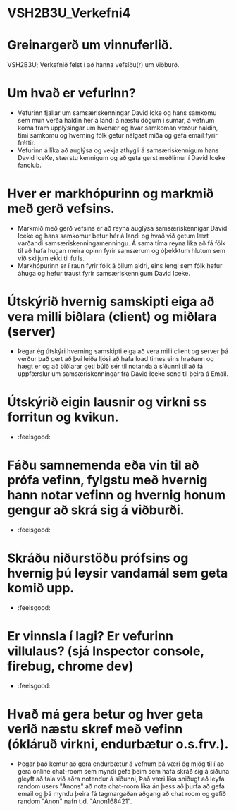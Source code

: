 # VSH2B3U_Verkefni4
# Greinargerð um vinnuferlið.
VSH2B3U; Verkefnið felst í að hanna vefsíðu(r) um viðburð.

# Um hvað er vefurinn?
* Vefurinn fjallar um samsæriskenningar David Icke og hans samkomu sem mun verða haldin hér á landi á næstu dögum í sumar, á vefnum koma fram upplýsingar um hvenær og hvar samkoman verður haldin, tími samkomu og hverning fólk getur nálgast miða og gefa email fyrir fréttir.
* Vefurinn á líka að auglýsa og vekja athygli á samsæriskennigum hans David IceKe, stærstu kennigum og að geta gerst meðlimur í David Iceke fanclub.

# Hver er markhópurinn og markmið með gerð vefsins.
* Markmið með gerð vefsins er að reyna auglýsa samsæriskennigar David Iceke og hans samkomur betur hér á landi og hvað við getum lært   varðandi samsæriskenningamenningu. Á sama tíma reyna líka að fá fólk til að hafa hugan meira opinn fyrir samsærum og óþekktum hlutum sem við skiljum ekki til fulls.
* Markhópurinn er í raun fyrir fólk á öllum aldri, eins lengi sem fólk hefur áhuga og hefur traust fyrir samsæriskennigum David Iceke.

# Útskýrið hvernig samskipti eiga að vera milli biðlara (client) og miðlara (server)
* Þegar ég útskýri hverning samskipti eiga að vera milli client og server þá verður það gert að því leiða ljósi að hafa load times eins hraðann og hægt er og að biðlarar geti búið sér til notanda á síðunni til að fá uppfærslur um samsæriskenningar frá David Iceke send til þeira á Email.

# Útskýrið eigin lausnir og virkni ss forritun og kvikun.
* :feelsgood:

# Fáðu samnemenda eða vin til að prófa vefinn, fylgstu með hvernig hann notar vefinn og hvernig honum gengur að skrá sig á viðburði.
* :feelsgood: 

# Skráðu niðurstöðu prófsins og hvernig þú leysir vandamál sem geta komið upp.
* :feelsgood:

# Er vinnsla í lagi? Er vefurinn villulaus? (sjá Inspector console, firebug, chrome dev)
* :feelsgood:

# Hvað má gera betur og hver geta verið næstu skref með vefinn (ókláruð virkni, endurbætur o.s.frv.).
* Þegar það kemur að gera endurbætur á vefnum þá væri ég mjög til í að gera online chat-room sem myndi gefa þeim sem hafa skráð sig á síðuna gleyft að tala við aðra notendur á síðunni, Það væri líka sniðugt að leyfa random users "Anons" að nota chat-room líka án þess að þurfa að gefa email og þá myndu þeira fá tagmargaðan aðgang að chat room og gefið random "Anon" nafn t.d. "Anon168421".
